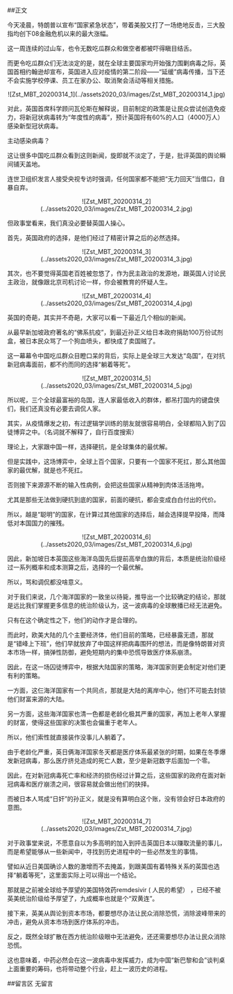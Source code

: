 ##正文

今天凌晨，特朗普以宣布“国家紧急状态”，带着美股又打了一场绝地反击，三大股指均创下08金融危机以来的最大涨幅。

这一周连续的过山车，也令无数吃瓜群众和做空者都被吓得瞋目结舌。

而更令吃瓜群众们无法淡定的是，就在全球主要国家均开始强力围剿病毒之际，英国首相约翰逊却宣布，英国进入应对疫情的第二阶段——“延缓”病毒传播，当下还不会实施学校停课、员工在家办公、取消聚会活动等相关措施。

 <div align="center">![Zst_MBT_20200314_1](../assets2020_03/images/Zst_MBT_20200314_1.jpg)</div>

对此，英国首席科学顾问瓦伦斯在解释说，目前制定的政策是让民众尝试创造免疫力，将新冠状病毒转为“年度性的病毒”，预计英国将有60%的人口（4000万人）感染新型冠状病毒。

主动感染病毒？

这让很多中国吃瓜群众看到这则新闻，旋即就不淡定了，于是，批评英国的舆论瞬间铺天盖地。

连世卫组织发言人接受央视专访时强调，任何国家都不能把“无力回天”当借口，自暴自弃。

 <div align="center">![Zst_MBT_20200314_2](../assets2020_03/images/Zst_MBT_20200314_2.jpg)</div>

但政事堂看来，我们真没必要替英国人操心。

首先，英国政府的选择，是他们经过了精密计算之后的必然选择。


 <div align="center">![Zst_MBT_20200314_3](../assets2020_03/images/Zst_MBT_20200314_3.jpg)</div>

其次，也不要觉得英国老百姓被忽悠了，作为民主政治的发源地，跟英国人讨论民主政治，就像跟北京司机讨论一样，你会被教育的怀疑人生。

 <div align="center">![Zst_MBT_20200314_4](../assets2020_03/images/Zst_MBT_20200314_4.jpg)</div>

英国的奇葩，其实并不奇葩，大家可以看一下最近几个相似的新闻。

从最早新加坡政府著名的“佛系抗疫”，到最近孙正义给日本政府捐助100万份试剂盒，被日本民众骂了一个狗血喷头，都快成了卖国贼了。

这一幕幕令中国吃瓜群众目瞪口呆的背后，实际上是全球三大发达“岛国”，在对抗新冠病毒面前，都不约而同的选择“躺着等死”。

 <div align="center">![Zst_MBT_20200314_5](../assets2020_03/images/Zst_MBT_20200314_5.jpg)</div>

所以呢，三个全球最富裕的岛国，连人家最低收入的群体，都吊打国内的键盘侠们，我们还真没有必要去调侃人家。

其实，从疫情爆发之初，有过逻辑学训练的朋友就很容易明白，全球都陷入到了囚徒博弈之中。（名词就不解释了，自行百度搜索）

理论上，大家跟中国一样，选择硬抗，是全球集体的最优解。

但是实践中，这场博弈中，全球上百个国家，只要有一个国家不死扛，那么其他国家的最优解，就是也不死扛。

否则接下来源源不断的输入性病例，会把这些国家从精神到肉体活活拖垮。

尤其是那些无法做到硬抗到底的国家，前面的硬抗，都会变成白白付出的代价。

所以，越是“聪明”的国家，在计算过其他国家的选择后，越会选择提早投降，而降低对本国国力的摧残。

 <div align="center">![Zst_MBT_20200314_6](../assets2020_03/images/Zst_MBT_20200314_6.jpg)</div>

因此，新加坡日本英国这些海洋岛国先后提前高举白旗的背后，本质是统治阶级经过一系列概率和成本测算之后，选择的一个最优解。

所以，骂和调侃都没啥意义。

对于我们来说，几个海洋国家的一致坐以待毙，推导出一个比较确定的结论，那就是远比我们掌握更多信息的统治阶级认为，这一波病毒的全球散播已经无法避免。

只有在这个确定性之下，他们的动作才是合理的。

而此时，欧美大陆的几个主要经济体，他们目前的策略，已经暴露无遗，那就是“错峰上下班”，他们早就放弃了中国这样把病毒围歼的想法，而是像特朗普对资本市场一样，搞弹性防御，避免短期内的集中恐慌导致医疗体系崩溃。

因此，在这一场囚徒博弈中，根据大陆国家的策略，海洋国家则更会制定对他们更有利的策略。

一方面，这仨海洋国家有一个共同点，那就是大陆的离岸中心，他们不可能去封锁他们财富来源的大陆。

另一方面，这些海洋国家也清一色都是老龄化极其严重的国家，再加上老年人掌握的财富，使得这些国家的决策也会偏重于老年人。

所以，他们索性就直接装作没事儿人躺着了。

由于老龄化严重，英日俩海洋国家冬天都是医疗体系最紧张的时期，如果在冬季爆发新冠病毒，那么医疗挤兑造成的死亡人数，至少是新冠数字后面加一个零。

因此，在对新冠病毒死亡率和经济的损伤经过计算之后，这些国家的政府在面对新冠病毒和医疗崩溃之间，很容易就会做出他们的抉择。

而被日本人骂成“日奸”的孙正义，就是没有算明白这个账，没有领会好日本政府的意图。

 <div align="center">![Zst_MBT_20200314_7](../assets2020_03/images/Zst_MBT_20200314_7.jpg)</div>

对于政事堂来说，不愿意自以为多高明的加入到抨击英国日本以赚取流量的事儿，而是希望能够从一些新闻中，寻找到历史进程中的一些必然发生的事情。

譬如从近日美国确诊人数的激增而不去掩盖，到跟美国有着特殊关系的英国也选择“躺着等死”，这里面实际上可以得出一个结论。

那就是之前被全球给予厚望的美国特效药remdesivir ( 人民的希望） ，已经不被英美统治阶级给予厚望了，九成概率也就是个“双黄连”。

接下来，英美从舆论到资本市场，都要想尽办法让民众消除恐慌，消除波峰带来的冲击，避免从资本市场到医疗体系的冲击。

反之，既然全球扩散在西方统治阶级眼中无法避免，还还需要想尽办法让民众消除恐慌。

这也意味着，中药必然会在这一波病毒中发挥威力，成为中国“新巴黎和会”谈判桌上面重要的筹码，也将带动整个行业，赶上一波历史的进程。

##留言区
 无留言
